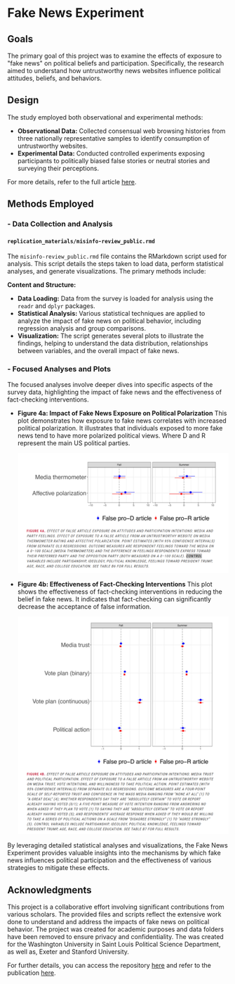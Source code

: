 # Fake News Experiment

## Goals
The primary goal of this project was to examine the effects of exposure to "fake news" on political beliefs and participation. Specifically, the research aimed to understand how untrustworthy news websites influence political attitudes, beliefs, and behaviors.

## Design
The study employed both observational and experimental methods:
- **Observational Data:** Collected consensual web browsing histories from three nationally representative samples to identify consumption of untrustworthy websites.
- **Experimental Data:** Conducted controlled experiments exposing participants to politically biased false stories or neutral stories and surveying their perceptions.

For more details, refer to the full article [here](https://misinforeview.hks.harvard.edu/article/fake-news-limited-effects-on-political-participation/).

## Methods Employed

### - Data Collection and Analysis

#### `replication_materials/misinfo-review_public.rmd`
The `misinfo-review_public.rmd` file contains the RMarkdown script used for analysis. This script details the steps taken to load data, perform statistical analyses, and generate visualizations. The primary methods include:

**Content and Structure:**
- **Data Loading:** Data from the survey is loaded for analysis using the `readr` and `dplyr` packages.
- **Statistical Analysis:** Various statistical techniques are applied to analyze the impact of fake news on political behavior, including regression analysis and group comparisons. 
- **Visualization:** The script generates several plots to illustrate the findings, helping to understand the data distribution, relationships between variables, and the overall impact of fake news.

### - Focused Analyses and Plots

The focused analyses involve deeper dives into specific aspects of the survey data, highlighting the impact of fake news and the effectiveness of fact-checking interventions.

- **Figure 4a: Impact of Fake News Exposure on Political Polarization**
  This plot demonstrates how exposure to fake news correlates with increased political polarization. It illustrates that individuals exposed to more fake news tend to have more polarized political views. Where D and R represent the main US political parties.
  
  ![Impact of Fake News Exposure](https://github.com/domlockett/fake_news_experiment/blob/main/images/fn_impact_polarization.png)
  
- **Figure 4b: Effectiveness of Fact-Checking Interventions**
  This plot shows the effectiveness of fact-checking interventions in reducing the belief in fake news. It indicates that fact-checking can significantly decrease the acceptance of false information.

  ![Effectiveness of Fact-Checking](https://github.com/domlockett/fake_news_experiment/blob/main/images/fn_impact_exposure.png)
  

By leveraging detailed statistical analyses and visualizations, the Fake News Experiment provides valuable insights into the mechanisms by which fake news influences political participation and the effectiveness of various strategies to mitigate these effects.

## Acknowledgments

This project is a collaborative effort involving significant contributions from various scholars. The provided files and scripts reflect the extensive work done to understand and address the impacts of fake news on political behavior. The project was created for academic purposes and data folders have been removed to ensure privacy and confidentiality. The was created for the Washington University in Saint Louis Political Science Department, as well as, Exeter and Stanford University.

For further details, you can access the repository [here](https://github.com/domlockett/fake_news_experiment) and refer to the publication [here](https://misinforeview.hks.harvard.edu/article/fake-news-limited-effects-on-political-participation/).

